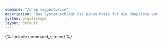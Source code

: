 ```yaml
---
command: "/shop suggestprice"
description: "Das System schlägt dir einen Preis für die Shopkiste vor, die du gerade ansiehst. Der Vorschlag basiert auf den Preisen, die andere Spieler für dasselbe Item aufrufen."
system: playershops
layout: default
---
```

{% include command_site.md %}
